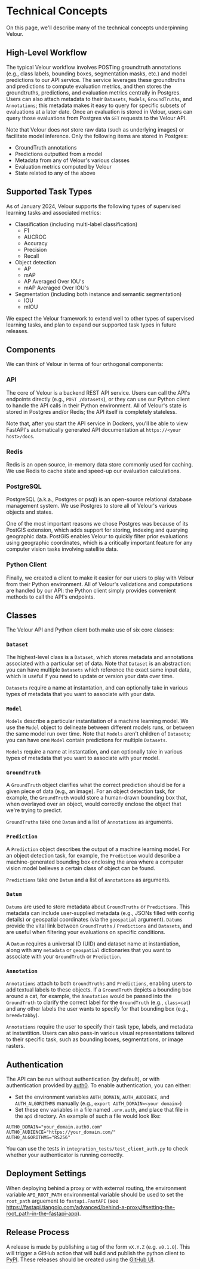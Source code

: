 
# Technical Concepts

On this page, we'll describe many of the technical concepts underpinning Velour.

## High-Level Workflow

The typical Velour workflow involves POSTing groundtruth annotations (e.g., class labels, bounding boxes, segmentation masks, etc.) and model predictions to our API service. The service leverages these groundtruths and predictions to compute evaluation metrics, and then stores the groundtruths, predictions, and evaluation metrics centrally in Postgres. Users can also attach metadata to their `Datasets`, `Models`, `GroundTruths`, and `Annotations`; this metadata makes it easy to query for specific subsets of evaluations at a later date. Once an evaluation is stored in Velour, users can query those evaluations from Postgres via `GET` requests to the Velour API.

Note that Velour does _not_ store raw data (such as underlying images) or facilitate model inference. Only the following items are stored in Postgres:

- GroundTruth annotations
- Predictions outputted from a model
- Metadata from any of Velour's various classes
- Evaluation metrics computed by Velour
- State related to any of the above


## Supported Task Types

As of January 2024, Velour supports the following types of supervised learning tasks and associated metrics:

- Classification (including multi-label classification)
    - F1
    - AUCROC
    - Accuracy
    - Precision
    - Recall
- Object detection
    - AP
    - mAP
    - AP Averaged Over IOU's
    - mAP Averaged Over IOU's
- Segmentation (including both instance and semantic segmentation)
    - IOU
    - mIOU


We expect the Velour framework to extend well to other types of supervised learning tasks, and plan to expand our supported task types in future releases.


## Components

We can think of Velour in terms of four orthogonal components:

### API

The core of Velour is a backend REST API service. Users can call the API's endpoints directly (e.g., `POST /datasets`), or they can use our Python client to handle the API calls in their Python environment.  All of Velour's state is stored in Postgres and/or Redis; the API itself is completely stateless.

Note that, after you start the API service in Dockers, you'll be able to view FastAPI's automatically generated API documentation at `https://<your host>/docs`.

### Redis

Redis is an open source, in-memory data store commonly used for caching. We use Redis to cache state and speed-up our evaluation calculations.

### PostgreSQL

PostgreSQL (a.k.a., Postgres or psql) is an open-source relational database management system. We use Postgres to store all of Velour's various objects and states.

One of the most important reasons we chose Postgres was because of its PostGIS extension, which adds support for storing, indexing and querying geographic data. PostGIS enables Velour to quickly filter prior evaluations using geographic coordinates, which is a critically important feature for any computer vision tasks involving satellite data.

### Python Client

Finally, we created a client to make it easier for our users to play with Velour from their Python environment. All of Velour's validations and computations are handled by our API: the Python client simply provides convenient methods to call the API's endpoints.

## Classes

The Velour API and Python client both make use of six core classes:

### `Dataset`

The highest-level class is a `Dataset`, which stores metadata and annotations associated with a particular set of data. Note that `Dataset` is an abstraction: you can have multiple `Datasets` which reference the exact same input data, which is useful if you need to update or version your data over time.

`Datasets` require a name at instantation, and can optionally take in various types of metadata that you want to associate with your data.

### `Model`

`Models` describe a particular instantiation of a machine learning model. We use the `Model` object to delineate between different models runs, or between the same model run over time. Note that `Models` aren't children of `Datasets`; you can have one `Model` contain predictions for multiple `Datasets`.


`Models` require a name at instantation, and can optionally take in various types of metadata that you want to associate with your model.


### `GroundTruth`

A `GroundTruth` object clarifies what the correct prediction should be for a given piece of data (e.g., an image). For an object detection task, for example, the `GroundTruth` would store a human-drawn bounding box that, when overlayed over an object, would correctly enclose the object that we're trying to predict.

`GroundTruths` take one `Datum` and a list of `Annotations` as arguments.

### `Prediction`

A `Prediction` object describes the output of a machine learning model. For an object detection task, for example, the `Prediction` would describe a machine-generated bounding box enclosing the area where a computer vision model believes a certain class of object can be found.

`Predictions` take one `Datum` and a list of `Annotations` as arguments.


### `Datum`

`Datums` are used to store metadata about `GroundTruths` or `Predictions`. This metadata can include user-supplied metadata (e.g., JSONs filled with config details) or geospatial coordinates (via the `geospatial` argument). `Datums` provide the vital link between `GroundTruths` / `Predictions` and `Datasets`, and are useful when filtering your evaluations on specific conditions.


A `Datum` requires a universal ID (UID) and dataset name at instantiation, along with any `metadata` or `geospatial` dictionaries that you want to associate with your `GroundTruth` or `Prediction`.


### `Annotation`

`Annotations` attach to both `GroundTruths` and `Predictions`, enabling users to add textual labels to these objects. If a `GroundTruth` depicts a bounding box around a cat, for example, the `Annotation` would be passed into the `GroundTruth` to clarify the correct label for the `GroundTruth` (e.g., `class=cat`) and any other labels the user wants to specify for that bounding box (e.g., `breed=tabby`).

`Annotations` require the user to specify their task type, labels, and metadata at instantition. Users can also pass-in various visual representations tailored to their specific task, such as bounding boxes, segmentations, or image rasters.


## Authentication

The API can be run without authentication (by default), or with authentication provided by [auth0](https://auth0.com/). To enable authentication, you can either:

- Set the environment variables `AUTH_DOMAIN`, `AUTH_AUDIENCE`, and `AUTH_ALGORITHMS` manually (e.g., `export AUTH_DOMAIN=<your domain>`)
- Set these env variables in a file named `.env.auth`, and place that file in the `api` directory. An example of such a file would look like:

```
AUTH0_DOMAIN="your_domain.auth0.com"
AUTH0_AUDIENCE="https://your_domain.com/"
AUTH0_ALGORITHMS="RS256"
```

You can use the tests in `integration_tests/test_client_auth.py` to check whether your authenticator is running correctly.

## Deployment Settings

When deploying behind a proxy or with external routing, the environment variable `API_ROOT_PATH` environmental variable should be used to set the `root_path` arguement to `fastapi.FastAPI` (see https://fastapi.tiangolo.com/advanced/behind-a-proxy/#setting-the-root_path-in-the-fastapi-app).


## Release Process

A release is made by publishing a tag of the form `vX.Y.Z` (e.g. `v0.1.0`). This will trigger a GitHub action that will build and publish the python client to [PyPI](https://pypi.org/project/velour-client/). These releases should be created using the [GitHub UI](https://github.com/Striveworks/velour/releases).
